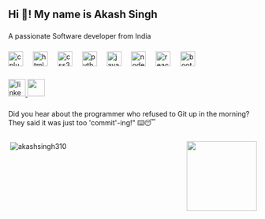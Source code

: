 <h2 align="left">Hi 👋! My name is Akash Singh</h2>

###

<p align="left">A passionate Software developer from India</p>

###

<div align="left">
  <img src="https://cdn.jsdelivr.net/gh/devicons/devicon/icons/cplusplus/cplusplus-original.svg" height="30" alt="cplusplus logo"  />
  <img width="12" />
  <img src="https://cdn.jsdelivr.net/gh/devicons/devicon/icons/html5/html5-original.svg" height="30" alt="html5 logo"  />
  <img width="12" />
  <img src="https://cdn.jsdelivr.net/gh/devicons/devicon/icons/css3/css3-original.svg" height="30" alt="css3 logo"  />
  <img width="12" />
  <img src="https://cdn.jsdelivr.net/gh/devicons/devicon/icons/python/python-original.svg" height="30" alt="python logo"  />
  <img width="12" />
  <img src="https://cdn.jsdelivr.net/gh/devicons/devicon/icons/javascript/javascript-original.svg" height="30" alt="javascript logo"  />
  <img width="12" />
  <img src="https://cdn.jsdelivr.net/gh/devicons/devicon/icons/nodejs/nodejs-original.svg" height="30" alt="nodejs logo"  />
  <img width="12" />
  <img src="https://cdn.jsdelivr.net/gh/devicons/devicon/icons/react/react-original.svg" height="30" alt="react logo"  />
  <img width="12" />
  <img src="https://cdn.jsdelivr.net/gh/devicons/devicon/icons/bootstrap/bootstrap-original.svg" height="30" alt="bootstrap logo"  />
</div>

###

<div align="left">
  <a href="https://www.linkedin.com/in/akash22675/" target="_blank">
    <img src="https://img.shields.io/static/v1?message=LinkedIn&logo=linkedin&label=&color=0077B5&logoColor=white&labelColor=&style=for-the-badge" height="35" alt="linkedin logo"  />
  </a>
  <a href="https://leetcode.com/akash22675/"><img src="https://img.shields.io/badge/LeetCode-000000?style=for-the-badge&logo=LeetCode&logoColor=#d16c06" style="margin-bottom: 4px;" height="35px" target="_blank"></a>
  
</div>

###

<p align="left">Did you hear about the programmer who refused to Git up in the morning? They said it was just too 'commit'-ing!" ⌨️😴</p>

###

<img align="right" height="142" src="https://media2.giphy.com/media/1XL1heNzoMWSA/giphy.gif?cid=ecf05e47xh138894k44djevtl9sevde05fvimwc2k48nbyq7&ep=v1_gifs_search&rid=giphy.gif&ct=g"  />

###


<p>&nbsp;<img align="center" src="https://github-readme-stats.vercel.app/api?username=akashsingh310&show_icons=true&locale=en" alt="akashsingh310" /></p>
